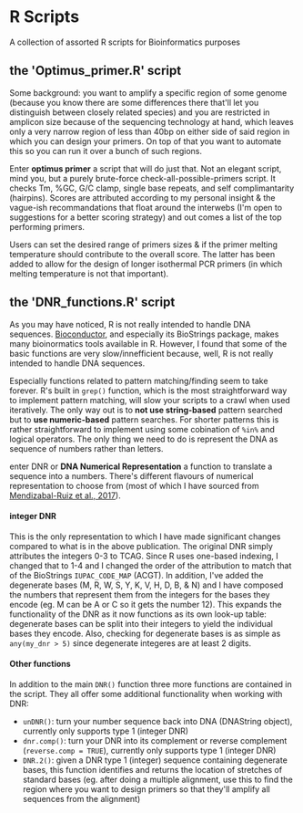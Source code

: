 # R Scripts
A collection of assorted R scripts for Bioinformatics purposes

## the 'Optimus_primer.R' script
Some background: you want to amplify a specific region of some genome (because you know there are some differences there that'll let you distinguish between closely related species) and you are restricted in amplicon size because of the sequencing technology at hand, which leaves only a very narrow region of less than 40bp on either side of said region in which you can design your primers. On top of that you want to automate this so you can run it over a bunch of such regions.

Enter **optimus primer** a script that will do just that. Not an elegant script, mind you, but a purely brute-force check-all-possible-primers script. It checks Tm, %GC, G/C clamp, single base repeats, and self complimantarity (hairpins). Scores are attributed according to my personal insight & the vague-ish recommandations that float around the interwebs (I'm open to suggestions for a better scoring strategy) and out comes a list of the top performing primers. 

Users can set the desired range of primers sizes & if the primer melting temperature should contribute to the overall score. The latter has been added to allow for the design of longer isothermal PCR primers (in which melting temperature is not that important). 

## the 'DNR_functions.R' script
As you may have noticed, R is not really intended to handle DNA sequences. [Bioconductor](https://www.bioconductor.org/), and especially its BioStrings package, makes many bioinormatics tools available in R. However, I found that some of the basic functions are very slow/innefficient because, well, R is not really intended to handle DNA sequences. 

Especially functions related to pattern matching/finding seem to take forever. R's built in `grep()` function, which is the most straightforward way to implement pattern matching, will slow your scripts to a crawl when used iteratively. The only way out is to **not use string-based** pattern searched but to **use numeric-based** pattern searches.  For shorter patterns this is rather straightforward to implement using some cobination of `%in%` and logical operators. The only thing we need to do is represent the DNA as sequence of numbers rather than letters. 

enter DNR or **DNA Numerical Representation** a function to translate a sequence into a numbers. There's different flavours of numerical representation to choose from (most of which I have sourced from [Mendizabal-Ruiz et al., 2017](http://journals.plos.org/plosone/article?id=10.1371/journal.pone.0173288)). 

#### integer DNR
This is the only representation to which I have made significant changes compared to what is in the above publication. The original DNR simply attributes the integers 0-3 to TCAG. Since R uses one-based indexing, I changed that to 1-4 and I changed the order of the attribution to match that of the BioStrings `IUPAC_CODE_MAP` (ACGT). In addition, I've added the degenerate bases (M, R, W, S, Y, K, V, H, D, B, & N) and I have composed the numbers that represent them from the integers for the bases they encode (eg. M can be A or C so it gets the number 12). This expands the functionality of the DNR as it now functions as its own look-up table: degenerate bases can be split into their integers to yield the individual bases they encode. Also, checking for degenerate bases is as simple as `any(my_dnr > 5)` since degenerate integeres are at least 2 digits.

#### Other functions
In addition to the main `DNR()` function three more functions are contained in the script. They all offer some additional functionality when working with DNR:
- `unDNR()`: turn your number sequence back into DNA (DNAString object), currently only supports type 1 (integer DNR)
- `dnr.comp()`: turn your DNR into its complement or reverse complement (`reverse.comp = TRUE`), currently only supports type 1 (integer DNR)
- `DNR.2()`: given a DNR type 1 (integer) sequence containing degenerate bases, this function identifies and returns the location of stretches of standard bases (eg. after doing a multiple alignment, use this to find the region where you want to design primers so that they'll amplify all sequences from the alignment)
